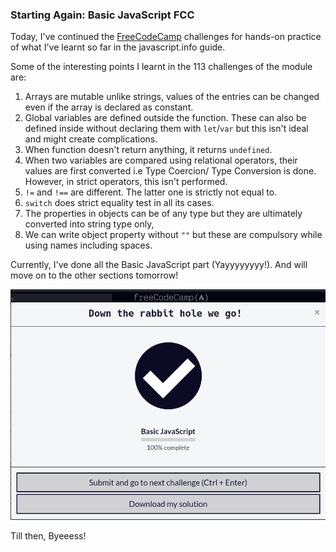 ### Starting Again: Basic JavaScript FCC

Today, I've continued the [FreeCodeCamp](https://www.freecodecamp.org/learn/javascript-algorithms-and-data-structures/) challenges for hands-on practice of what I've learnt so far in the javascript.info guide.

Some of the interesting points I learnt in the 113 challenges of the module are:
1. Arrays are mutable unlike strings, values of the entries can be changed even if the array is declared as constant.
2. Global variables are defined outside the function. These can also be defined inside without declaring them with `let`/`var` but this isn't ideal and might create complications.
3. When function doesn't return anything, it returns `undefined`.
4. When two variables are compared using relational operators, their values are first converted i.e Type Coercion/ Type Conversion is done. However, in strict operators, this isn't performed.
5. `!=` and `!==` are different. The latter one is strictly not equal to.
6. `switch` does strict equality test in all its cases.
7. The properties in objects can be of any type but they are ultimately converted into string type only,
8. We can write object property without `""` but these are compulsory while using names including spaces.

Currently, I've done all the Basic JavaScript part (Yayyyyyyyy!). And will move on to the other sections tomorrow!

![Basic JS ss](../Screenshot_2023-03-30_18-55-37.png)

Till then, Byeeess!


